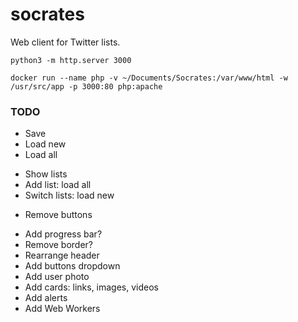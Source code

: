 # socrates
Web client for Twitter lists.

```
python3 -m http.server 3000

docker run --name php -v ~/Documents/Socrates:/var/www/html -w /usr/src/app -p 3000:80 php:apache
```

### TODO

+ Save
+ Load new
+ Load all

- Show lists
- Add list: load all
- Switch lists: load new

+ Remove buttons
- Add progress bar?
- Remove border?
- Rearrange header
- Add buttons dropdown
- Add user photo
- Add cards: links, images, videos
- Add alerts
- Add Web Workers